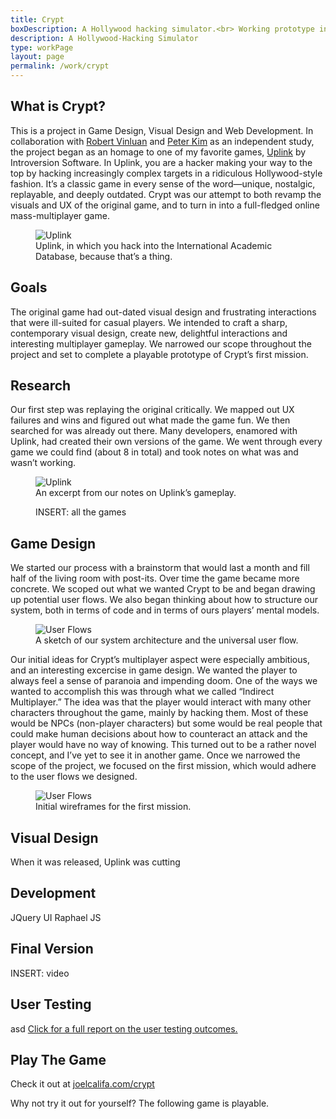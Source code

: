 ```yaml
---
title: Crypt
boxDescription: A Hollywood hacking simulator.<br> Working prototype included.
description: A Hollywood-Hacking Simulator
type: workPage
layout: page
permalink: /work/crypt
---
```


## What is Crypt?
This is a project in Game Design, Visual Design and Web Development. In collaboration with <a href="#">Robert Vinluan</a> and <a href="#">Peter Kim</a> as an independent study, the project began as an homage to one of my favorite games, <a href="#">Uplink</a> by Introversion Software. In Uplink, you are a hacker making your way to the top by hacking increasingly complex targets in a ridiculous Hollywood-style fashion. It&rsquo;s a classic game in every sense of the word&mdash;unique, nostalgic, replayable, and deeply outdated. Crypt was our attempt to both revamp the visuals and UX of the original game, and to turn in into a full-fledged online mass-multiplayer game.

<figure>
  <img src="/assets/images/work/crypt/uplink.jpg" alt="Uplink"><figcaption>Uplink, in which you hack into the International Academic Database, because that&rsquo;s a thing.</figcaption>
</figure>

## Goals
The original game had out-dated visual design and frustrating interactions that were ill-suited for casual players. We intended to craft a sharp, contemporary visual design, create new, delightful interactions and interesting multiplayer gameplay. We narrowed our scope throughout the project and set to complete a playable prototype of Crypt&rsquo;s first mission.

## Research
Our first step was replaying the original critically. We mapped out UX failures and wins and figured out what made the game fun. We then searched for was already out there. Many developers, enamored with Uplink, had created their own versions of the game. We went through every game we could find (about 8 in total) and took notes on what was and wasn&rsquo;t working.

<figure class="">
  <img src="/assets/images/work/crypt/likesuplink.png" alt="Uplink"><figcaption>An excerpt from our notes on Uplink&rsquo;s gameplay.</figcaption>
</figure>

<figure>INSERT: all the games</figure>

## Game Design
We started our process with a brainstorm that would last a month and fill half of the living room with post-its. Over time the game became more concrete. We scoped out what we wanted Crypt to be and began drawing up potential user flows. We also began thinking about how to structure our system, both in terms of code and in terms of ours players&rsquo; mental models.

<figure class="">
  <img src="/assets/images/work/crypt/userflows.jpg" alt="User Flows">
  <figcaption>A sketch of our system architecture and the universal user flow.</figcaption>
</figure>

Our initial ideas for Crypt&rsquo;s multiplayer aspect were especially ambitious, and an interesting excercise in game design. We wanted the player to always feel a sense of paranoia and impending doom. One of the ways we wanted to accomplish this was through what we called &ldquo;Indirect Multiplayer.&rdquo; The idea was that the player would interact with many other characters throughout the game, mainly by hacking them. Most of these would be NPCs (non-player characters) but some would be real people that could make human decisions about how to counteract an attack and the player would have no way of knowing. This turned out to be a rather novel concept, and I&rsquo;ve yet to see it in another game.
Once we narrowed the scope of the project, we focused on the first mission, which would adhere to the user flows we designed. 

<figure class="">
  <img src="/assets/images/work/crypt/wireframes.jpg" alt="User Flows"><figcaption>Initial wireframes for the first mission.</figcaption>
</figure>



## Visual Design
When it was released, Uplink was cutting <edge class=""></edge>
<img src="/assets/images/work/crypt/serverscreen.png" alt="">
<img src="/assets/images/work/crypt/loginscreen.png" alt="">
<img src="/assets/images/work/crypt/cypher.png" alt="">


## Development
JQuery UI
Raphael JS


## Final Version
INSERT: video


## User Testing
asd
<a href="#">Click for a full report on the user testing outcomes.</a>



## Play The Game
<p class="mobile tablet">Check it out at <a href="http://joelcalifa.com/crypt">joelcalifa.com/crypt</a></p>
<p class="full">Why not try it out for yourself? The following game is playable.</p>

<div class="game"></div>
